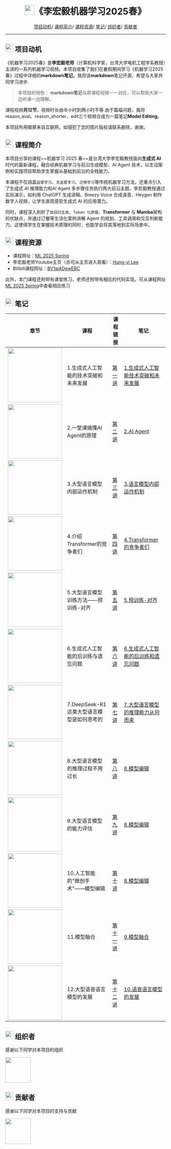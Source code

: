 
<p align="center">
<h1 align="center"> <img src="https://github.com/MLNLP-World/DeepLearning-MuLi-Notes/raw/main/imgs/icon/ai.png" width="30" />《李宏毅机器学习2025春》</h1>
</p>

<div align="center">
<p align="center">
  <a href="#项目动机">项目动机</a>/
  <a href="#课程简介">课程简介</a>/
  <a href="#课程资源">课程资源</a>/
  <a href="#笔记">笔记</a>/
  <a href="#组织者">组织者</a>/
  <a href="#贡献者">贡献者</a>
</p>
</div>

---

## <img src="https://github.com/MLNLP-World/DeepLearning-MuLi-Notes/raw/main/imgs/icon/motivation.png" width="25" /> 项目动机

《机器学习2025春》是**李宏毅老师**（计算机科学家，台湾大学电机工程学系教授）主讲的一系列机器学习视频。本项目收集了我们在暑假期间学习《机器学习2025春》过程中详细的**markdown笔记**。我将该**markdown**笔记开源，希望与大家共同学习进步.

>本项目的特色：
>**markdown笔记**与原课程视频一一对应，可以帮助大家一边听课一边理解。

课程视频**共12节**，视频时长由半小时到两小时不等.由于篇幅问题，我将reason_eval、reason_shorter、edit三个视频合成为一篇笔记**Model Editing**。

本项目所用徽章来自互联网，如侵犯了您的图片版权请联系删除，谢谢。

## <img src="https://github.com/MLNLP-World/DeepLearning-MuLi-Notes/raw/main/imgs/icon/intro.png" width="25" /> 课程简介

本项目分享的课程==机器学习 2025 春==是台湾大学李宏毅教授面向**生成式 AI** 时代的最新课程，融合经典机器学习与前沿生成模型、AI Agent 技术，以生动案例和实践项目帮助学生掌握从基础到前沿的全栈能力。


本课程不仅涵盖`监督学习`、`无监督学习`、`迁移学习`等传统机器学习方法，还重点引入了生成式 AI 推理能力和AI Agent 多步骤任务执行两大前沿主题。李宏毅教授通过实际演示，如利用 ChatGPT 生成讲稿、Breezy Voice 合成语音、Heygen 制作数字人视频，让学生直观感受生成式 AI 的应用潜力。

同时，课程深入剖析了`自回归生成`、`Token 化原理`、**Transformer** 与 **Mamba**架构的优缺点，并通过订餐等生活化案例讲解 Agent 的规划、工具调用和交互判断能力。这使得学生在掌握技术原理的同时，也能学会将其落地到实际场景中。

## <img src="https://github.com/MLNLP-World/DeepLearning-MuLi-Notes/raw/main/imgs/icon/resource.png" width="25" /> 课程资源

- 课程网址：[ML 2025 Spring](https://speech.ee.ntu.edu.tw/~hylee/ml/2025-spring.php)
- 李宏毅老师Youtube主页（亦可从主页进入观看）：[Hung-yi Lee](https://www.youtube.com/@HungyiLeeNTU)
- Bilibili课程网址：[BV1aiADewEBC](https://www.bilibili.com/video/BV1aiADewEBC/?spm_id_from=333.337.search-card.all.click)

此外，本门课程还附带有课堂练习，老师还附带有相应的代码实现。可从课程网址[ML 2025 Spring](https://speech.ee.ntu.edu.tw/~hylee/ml/2025-spring.php)中查看相应练习




## <img src="https://github.com/MLNLP-World/DeepLearning-MuLi-Notes/raw/main/imgs/icon/notes.png" width="25" /> 笔记

| 章节 | 课程                                                       | 课程链接                                                      |笔记  |
| ---- | ------------------------------------------------------------ | -------------------------------------------------------------- |-------------|
| <img src="https://i-blog.csdnimg.cn/direct/09004ff797f343a392aec78506740a24.png" width="170">    |1.生成式人工智能的技术突破和未来发展 |[第一讲](https://www.youtube.com/watch?v=QLiKmca4kzI&t=4846s)  |[1.生成式人工智能技术突破和未来发展](https://github.com/RichardSchoolbag/MachineLearning2025Spring--Hung-yi-Lee-Notes/blob/main/Notes/01-%E7%94%9F%E6%88%90%E5%BC%8F%E4%BA%BA%E5%B7%A5%E6%99%BA%E8%83%BD%E6%8A%80%E6%9C%AF%E7%AA%81%E7%A0%B4%E4%B8%8E%E6%9C%AA%E6%9D%A5%E5%8F%91%E5%B1%95.md)
| <img src="https://i-blog.csdnimg.cn/direct/62d5ae7ed16e412ea92dd70648dd4b5e.png" width="170">   |2.一堂课搞懂AI Agent的原理  |[第二讲](https://www.youtube.com/watch?v=M2Yg1kwPpts&t=5963s) |[2.AI Agent](https://github.com/RichardSchoolbag/MachineLearning2025Spring--Hung-yi-Lee-Notes/blob/main/Notes/02-AI%20Agent.md)
| <img src="https://i-blog.csdnimg.cn/direct/0ecb12d6888e4ba48ca9fc728fb5842f.png" width="170">    |3.大型语言模型内部运作机制|[第三讲](https://www.youtube.com/watch?v=Xnil63UDW2o)  |[3.语言模型内部运作机制](https://github.com/RichardSchoolbag/MachineLearning2025Spring--Hung-yi-Lee-Notes/blob/main/Notes/03-%E5%A4%A7%E5%9E%8B%E8%AF%AD%E8%A8%80%E6%A8%A1%E5%9E%8B%E5%86%85%E9%83%A8%E8%BF%90%E4%BD%9C%E6%9C%BA%E5%88%B6.md)
| <img src="https://i-blog.csdnimg.cn/direct/6a2f818f0b4841c59652330302ce6c02.png" width="170">    |4.介绍Transformer的竞争者们|[第四讲](https://www.youtube.com/watch?v=gjsdVi90yQo&t=513s)  |[4.Transformer的竞争者们](https://github.com/RichardSchoolbag/MachineLearning2025Spring--Hung-yi-Lee-Notes/blob/main/Notes/04-Transformer%E7%9A%84%E7%AB%9E%E4%BA%89%E8%80%85%E4%BB%AC.md)
| <img src="https://i-blog.csdnimg.cn/direct/d8dcaa70c1f6439fb3d0b66fbd96c05a.png" width="170">    |5.大型语言模型训练方法——预训练-对齐|[第五讲](https://www.youtube.com/watch?v=Ozos6M1JtIE&pp=0gcJCcoJAYcqIYzv)  |[5.预训练-对齐](https://github.com/RichardSchoolbag/MachineLearning2025Spring--Hung-yi-Lee-Notes/blob/main/Notes/05-%E5%A4%A7%E5%9E%8B%E8%AF%AD%E8%A8%80%E6%A8%A1%E5%9E%8B%E8%AE%AD%E7%BB%83%E6%96%B9%E6%B3%95%EF%BC%9A%E9%A2%84%E8%AE%AD%E7%BB%83-%E5%AF%B9%E9%BD%90.md)
| <img src="https://i-blog.csdnimg.cn/direct/5a7cbc11fbe943929da7b8e325f343b2.png" width="170">    |6.生成式人工智能的后训练与遗忘问题|[第六讲](https://www.youtube.com/watch?v=Z6b5-77EfGk&t=386s)  |[6.生成式人工智能的后训练和遗忘问题](https://github.com/RichardSchoolbag/MachineLearning2025Spring--Hung-yi-Lee-Notes/blob/main/Notes/06-%E7%94%9F%E6%88%90%E5%BC%8F%E4%BA%BA%E5%B7%A5%E6%99%BA%E6%85%A7%E7%9A%84%E5%90%8E%E8%AE%AD%E7%BB%83%E4%B8%8E%E9%81%97%E5%BF%98%E9%97%AE%E9%A2%98.md)
| <img src="https://i-blog.csdnimg.cn/direct/8691e309f6724dc785b850c650ab737b.png" width="170">    |7.DeepSeek-R1这类大型语言模型是如何思考的|[第七讲](https://www.youtube.com/watch?v=bJFtcwLSNxI)  |[7.大型语言模型的推理能力从何而来](https://github.com/RichardSchoolbag/MachineLearning2025Spring--Hung-yi-Lee-Notes/blob/main/Notes/07-%E5%A4%A7%E5%9E%8B%E8%AF%AD%E8%A8%80%E6%A8%A1%E5%9E%8B%E7%9A%84%E6%8E%A8%E7%90%86%E8%83%BD%E5%8A%9B%E4%BB%8E%E4%BD%95%E8%80%8C%E6%9D%A5.md)
|<img src="https://i.ytimg.com/vi/ip3XnTpcxoA/hqdefault.jpg?sqp=-oaymwEnCNACELwBSFryq4qpAxkIARUAAIhCGAHYAQHiAQoIGBACGAY4AUAB&rs=AOn4CLAUFPU3uYcQmn2QZpxPQomWMR_fUw" width="170">    |8.大型语言模型的推理过程不用过长|[第八讲](https://www.youtube.com/watch?v=ip3XnTpcxoA&t=1273s)  |[8.模型编辑](https://github.com/RichardSchoolbag/MachineLearning2025Spring--Hung-yi-Lee-Notes/blob/main/Notes/08-%E6%A8%A1%E5%9E%8B%E7%BC%96%E8%BE%91.md)
| <img src="https://i.ytimg.com/vi/s266BzGNKKc/hqdefault.jpg?sqp=-oaymwEnCNACELwBSFryq4qpAxkIARUAAIhCGAHYAQHiAQoIGBACGAY4AUAB&rs=AOn4CLAcGq3KTAmxdgVOKNFvPRkOb5AEBQ" width="170">    |9.大型语言模型的能力评估|[第九讲](https://www.youtube.com/watch?v=s266BzGNKKc)  |[8.模型编辑](https://github.com/RichardSchoolbag/MachineLearning2025Spring--Hung-yi-Lee-Notes/blob/main/Notes/08-%E6%A8%A1%E5%9E%8B%E7%BC%96%E8%BE%91.md)
| <img src="https://i.ytimg.com/vi/9HPsz7F0mJg/hqdefault.jpg?sqp=-oaymwEnCNACELwBSFryq4qpAxkIARUAAIhCGAHYAQHiAQoIGBACGAY4AUAB&rs=AOn4CLAU7gEuIAbT0zm5AwLZHF7cPBXKAQ" width="170">   |10.人工智能的"微创手术"——模型编辑 |[第十讲](https://www.youtube.com/watch?v=9HPsz7F0mJg)  |[8.模型编辑](https://github.com/RichardSchoolbag/MachineLearning2025Spring--Hung-yi-Lee-Notes/blob/main/Notes/08-%E6%A8%A1%E5%9E%8B%E7%BC%96%E8%BE%91.md)
| <img src="https://i-blog.csdnimg.cn/direct/3129a78df213466082930495a3e06b65.png" width="170">   |11.模型融合|[第十一讲](https://www.youtube.com/watch?v=jFUwoCkdqAo)  |[9.模型融合](https://github.com/RichardSchoolbag/MachineLearning2025Spring--Hung-yi-Lee-Notes/blob/main/Notes/09-%E6%A8%A1%E5%9E%8B%E8%9E%8D%E5%90%88.md)
| <img src="https://i-blog.csdnimg.cn/direct/174e93c55d6447d4a5a6e3fe89149b80.png" width="170">   |12.大型语音语言模型的发展|[第十二讲](https://www.youtube.com/watch?v=gkAyqoQkOSk) |[10.语音语言模型的发展](https://github.com/RichardSchoolbag/MachineLearning2025Spring--Hung-yi-Lee-Notes/blob/main/Notes/10-%E8%AF%AD%E9%9F%B3%E8%AF%AD%E8%A8%80%E6%A8%A1%E5%9E%8B%E7%9A%84%E5%8F%91%E5%B1%95.md)



## <img src="https://github.com/MLNLP-World/DeepLearning-MuLi-Notes/raw/main/imgs/icon/organizer.png" width="25" /> 组织者
感谢以下同学对本项目的组织

<a href="https://github.com/RichardSchoolbag">  <img src="https://avatars.githubusercontent.com/u/187307077?s=96&v=4"  width="80" /></a> 

## <img src="https://github.com/MLNLP-World/DeepLearning-MuLi-Notes/raw/main/imgs/icon/heart.png" width="25" /> 贡献者
感谢以下同学对本项目的支持与贡献

<a href="https://github.com/RichardSchoolbag">  <img src="https://avatars.githubusercontent.com/u/187307077?s=96&v=4"  width="80" /></a> 
